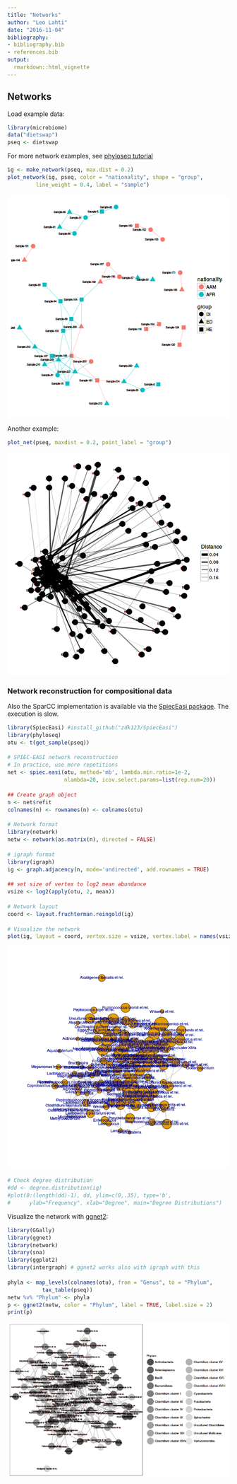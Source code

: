 ```yaml
---
title: "Networks"
author: "Leo Lahti"
date: "2016-11-04"
bibliography: 
- bibliography.bib
- references.bib
output: 
  rmarkdown::html_vignette
---
```

<!--
  %\VignetteEngine{knitr::rmarkdown}
  %\VignetteIndexEntry{microbiome tutorial - networks}
  %\usepackage[utf8]{inputenc}
  %\VignetteEncoding{UTF-8}  
-->


## Networks

Load example data:


```r
library(microbiome)
data("dietswap")
pseq <- dietswap
```

For more network examples, see
[phyloseq tutorial](http://joey711.github.io/phyloseq/plot_network-examples)


```r
ig <- make_network(pseq, max.dist = 0.2)
plot_network(ig, pseq, color = "nationality", shape = "group",
		 line_weight = 0.4, label = "sample")
```

![plot of chunk networks2](figure/networks2-1.png)

Another example:


```r
plot_net(pseq, maxdist = 0.2, point_label = "group")
```

![plot of chunk networks3](figure/networks3-1.png)

### Network reconstruction for compositional data

Also the SparCC implementation is available via the [SpiecEasi
package](https://github.com/zdk123/SpiecEasi). The execution is slow.



```r
library(SpiecEasi) #install_github("zdk123/SpiecEasi")
library(phyloseq)
otu <- t(get_sample(pseq))

# SPIEC-EASI network reconstruction
# In practice, use more repetitions
net <- spiec.easi(otu, method='mb', lambda.min.ratio=1e-2, 
                  nlambda=20, icov.select.params=list(rep.num=20))

## Create graph object
n <- net$refit
colnames(n) <- rownames(n) <- colnames(otu)

# Network format
library(network)
netw <- network(as.matrix(n), directed = FALSE)

# igraph format
library(igraph)
ig <- graph.adjacency(n, mode='undirected', add.rownames = TRUE)

## set size of vertex to log2 mean abundance 
vsize <- log2(apply(otu, 2, mean))

# Network layout
coord <- layout.fruchterman.reingold(ig)

# Visualize the network
plot(ig, layout = coord, vertex.size = vsize, vertex.label = names(vsize))
```

![plot of chunk networks4](figure/networks4-1.png)

```r
# Check degree distribution
#dd <- degree.distribution(ig)
#plot(0:(length(dd)-1), dd, ylim=c(0,.35), type='b', 
#      ylab="Frequency", xlab="Degree", main="Degree Distributions")
```


Visualize the network with [ggnet2](https://briatte.github.io/ggnet):


```r
library(GGally)
library(ggnet)
library(network)
library(sna)
library(ggplot2)
library(intergraph) # ggnet2 works also with igraph with this

phyla <- map_levels(colnames(otu), from = "Genus", to = "Phylum",
           tax_table(pseq))
netw %v% "Phylum" <- phyla
p <- ggnet2(netw, color = "Phylum", label = TRUE, label.size = 2)
print(p)
```

![plot of chunk networks5](figure/networks5-1.png)
